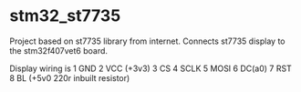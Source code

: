 # stm32_st7735
Project based on st7735 library from internet.
Connects st7735 display to the stm32f407vet6 board.


Display wiring is
1 GND
2 VCC (+3v3)
3 CS
4 SCLK
5 MOSI
6 DC(a0)
7 RST
8 BL (+5v0 220r inbuilt resistor)
